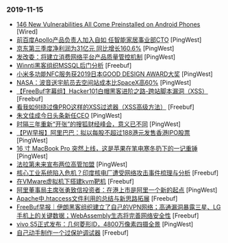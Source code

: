 ### 2019-11-15

* [146 New Vulnerabilities All Come Preinstalled on Android Phones](https://www.wired.com/story/146-bugs-preinstalled-android-phones) [Wired]
* [前百度Apollo产品负责人加入自如 任智能家居事业部CTO](https://www.pingwest.com/w/197805) [PingWest]
* [京东第三季度净利润为31亿元 同比增长160.6%](https://www.pingwest.com/w/197800) [PingWest]
* [发改委：将建立消费网络平台产品质量管控机制](https://www.pingwest.com/w/197797) [PingWest]
* [Winnti黑客组织MSSQL后门分析](https://www.freebuf.com/articles/network/218648.html) [Freebuf]
* [小米多功能NFC服务获2019日本GOOD DESIGN AWARD大奖](https://www.pingwest.com/w/197792) [PingWest]
* [NASA：波音送宇航员去空间站成本比SpaceX高60%](https://www.pingwest.com/w/197790) [PingWest]
* [【FreeBuf字幕组】Hacker101白帽黑客进阶之路-跨站脚本漏洞（XSS）](https://www.freebuf.com/video/220106.html) [Freebuf]
* [看我如何绕过像PRO这样的XSS过滤器（XSS高级方法）](https://www.freebuf.com/vuls/216900.html) [Freebuf]
* [朱文佳成今日头条新任CEO](https://www.pingwest.com/w/197783) [PingWest]
* [时隔三年重新“开张”的搜狐财经峰会，意义已不同](https://www.pingwest.com/a/197725) [PingWest]
* [【PW早报】阿里巴巴：拟以每股不超过188港元发售香港IPO股票](https://www.pingwest.com/w/197755) [PingWest]
* [16 寸 MacBook Pro 突然上线，这是苹果在笔电寒冬扔下的一记重锤](https://www.pingwest.com/a/197667) [PingWest]
* [法拉第未来宣布两位高管加盟](https://www.pingwest.com/w/197780) [PingWest]
* [核心工业系统陷入危机？印度核电厂遭受网络攻击事件梳理与分析](https://www.freebuf.com/articles/system/218622.html) [Freebuf]
* [在VMware虚拟机下搭建kvm靶机](https://www.freebuf.com/articles/others-articles/219556.html) [Freebuf]
* [阿里董事局主席张勇致信投资者：在港上市是阿里一个新的起点](https://www.pingwest.com/w/197767) [PingWest]
* [Apache中.htaccess文件利用的总结与新思路拓展](https://www.freebuf.com/vuls/218495.html) [Freebuf]
* [FreeBuf早报｜伊朗黑客组织建立了自己的VPN网络；高通漏洞暴露三星、LG手机上的关键数据；WebAssembly生态将完善网络安全性](https://www.freebuf.com/news/220148.html) [Freebuf]
* [vivo S5正式发布：几何菱形ID，4800万像素四摄全景](https://www.pingwest.com/w/197765) [PingWest]
* [自己动手制作一个过保护调试器](https://www.freebuf.com/articles/system/218884.html) [Freebuf]
